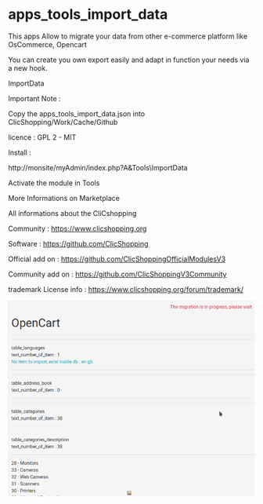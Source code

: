 # apps_tools_import_data

This apps Allow to migrate your data from other e-commerce platform like OsCommerce, Opencart

You can create you own export easily and adapt in function your needs via a new hook.

ImportData

Important Note :

Copy the apps_tools_import_data.json into ClicShopping/Work/Cache/Github

licence  : GPL 2 - MIT

Install :

http://monsite/myAdmin/index.php?A&Tools\ImportData

Activate the module in Tools

More Informations on Marketplace

All informations about the CliCshopping

 Community : https://www.clicshopping.org

 Software : https://github.com/ClicShopping

 Official add on : https://github.com/ClicShoppingOfficialModulesV3

 Community add on : https://github.com/ClicShoppingV3Community

 trademark License info : https://www.clicshopping.org/forum/trademark/ 
 
![image](https://github.com/ClicShoppingOfficialModulesV3/apps_tools_import_data/blob/master/ModuleInfosJson/migrate.png)


